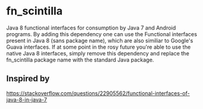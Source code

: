 # fn_scintilla

Java 8 functional interfaces for consumption by Java 7 and Android programs. By adding this dependency one can use the Functional interfaces present in Java 8 (sans package name), which are also similiar to Google's Guava interfaces.  If at some point in the rosy future you're able to use the native Java 8 interfaces, simply remove this dependency and replace the fn_scintilla package name with the standard Java package.

## Inspired by

https://stackoverflow.com/questions/22905562/functional-interfaces-of-java-8-in-java-7

